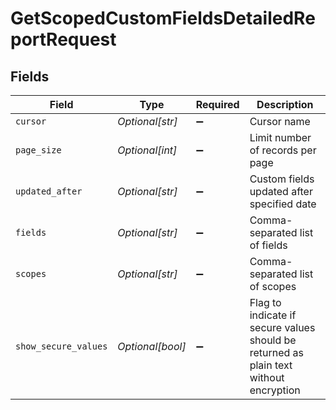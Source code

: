 # GetScopedCustomFieldsDetailedReportRequest


## Fields

| Field                                                                                 | Type                                                                                  | Required                                                                              | Description                                                                           |
| ------------------------------------------------------------------------------------- | ------------------------------------------------------------------------------------- | ------------------------------------------------------------------------------------- | ------------------------------------------------------------------------------------- |
| `cursor`                                                                              | *Optional[str]*                                                                       | :heavy_minus_sign:                                                                    | Cursor name                                                                           |
| `page_size`                                                                           | *Optional[int]*                                                                       | :heavy_minus_sign:                                                                    | Limit number of records per page                                                      |
| `updated_after`                                                                       | *Optional[str]*                                                                       | :heavy_minus_sign:                                                                    | Custom fields updated after specified date                                            |
| `fields`                                                                              | *Optional[str]*                                                                       | :heavy_minus_sign:                                                                    | Comma-separated list of fields                                                        |
| `scopes`                                                                              | *Optional[str]*                                                                       | :heavy_minus_sign:                                                                    | Comma-separated list of scopes                                                        |
| `show_secure_values`                                                                  | *Optional[bool]*                                                                      | :heavy_minus_sign:                                                                    | Flag to indicate if secure values should be returned as plain text without encryption |